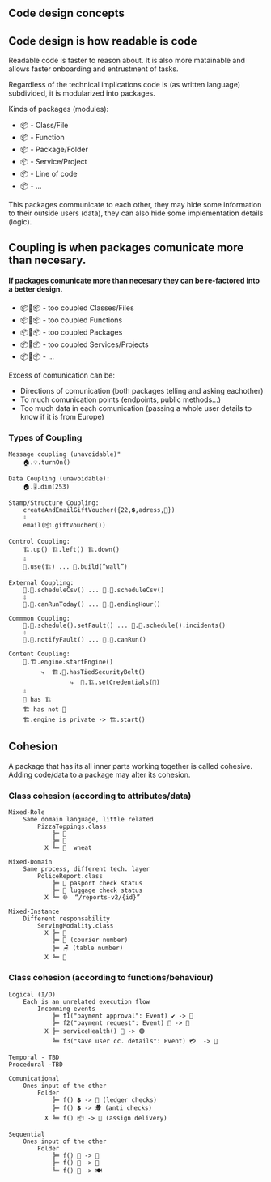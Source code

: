 ## Code design concepts

## Code design is how readable is code 

Readable code is faster to reason about. It is also more matainable and allows faster onboarding and entrustment of tasks.

Regardless of the technical implications code is (as written language) subdivided, it is modularized into packages.

Kinds of packages (modules):
- 📦 - Class/File
- 📦 - Function
- 📦 - Package/Folder
- 📦 - Service/Project
- 📦 - Line of code
- 📦 - ...

This packages communicate to each other, they may hide some information to their outside users (data), they can also hide some implementation details (logic). 

##  Coupling is when packages comunicate more than necesary.
#### If packages comunicate more than necesary they can be re-factored into a better design.

- 📦🧶📦 - too coupled Classes/Files
- 📦🧶📦 - too coupled Functions 
- 📦🧶📦 - too coupled Packages
- 📦🧶📦 - too coupled Services/Projects
- 📦🧶📦 - ...

Excess of comunication can be:
- Directions of comunication (both packages telling and asking eachother)
- To much comunication points (endpoints, public methods...)
- Too much data in each comunication (passing a whole user details to know if it is from Europe)

### Types of Coupling
```
Message coupling (unavoidable)"
    🏠.💡.turnOn()  

Data Coupling (unavoidable):
    🏠.🎚.dim(253)   

Stamp/Structure Coupling:
    createAndEmailGiftVoucher({22,💲,adress,🎨}) 
    ⇩              
    email(📦.giftVoucher())  

Control Coupling:
    🏗️.up() 🏗️.left() 🏗️.down()
    ⇩   
    👷.use(🏗️) ... 👷.build(“wall”) 

External Coupling:
    🚞.🏢.scheduleCsv() ... 🚝.🏢.scheduleCsv()
    ⇩                                               
    🚞.🏣.canRunToday() ... 🚝.🏬.endingHour()            

Commmon Coupling: 
    🚂.🏢.schedule().setFault() ... 🚝.🏢.schedule().incidents() 
    ⇩         
    🚂.🏣.notifyFault() ... 🚝.🏬.canRun() 

Content Coupling:
    👷.🏗️.engine.startEngine() 
         ⤷  🏗️.👷.hasTiedSecurityBelt()
                 ⤷  👷.🏗.setCredentials(🔑)
    ⇩   
    👷 has 🏗️
    🏗️ has not 👷
    🏗️.engine is private -> 🏗️.start()
```

## Cohesion
A package that has its all inner parts working together is called cohesive.
Adding code/data to a package may alter its cohesion.
### Class cohesion (according to attributes/data)
```
Mixed-Role
    Same domain language, little related
        PizzaToppings.class
            ╠═ 🧀
            ╠═ 🍅
          X ╚═ 🌾  wheat

Mixed-Domain
    Same process, different tech. layer
        PoliceReport.class 
            ╠═ 🛂 pasport check status
            ╠═ 🛃 luggage check status 
          X ╚═ 🌐  “/reports-v2/{id}”

Mixed-Instance
    Different responsability
        ServingModality.class
          X ╠═ 🧀
            ╠═ 🛵 (courier number)
            ╠═ 🪑 (table number)
          X ╚═ 🍅
```
### Class cohesion (according to functions/behaviour)
```
Logical (I/O)
    Each is an unrelated execution flow
        Incomming events
            ╠═ f1("payment approval": Event) ✔️ -> 📢
            ╠═ f2("payment request": Event) 🎫 -> 🏦  
          X ╠═ serviceHealth() 🧰 -> 🟢                          
            ╚═ f3("save user cc. details": Event) 💳  -> 👤

Temporal - TBD
Procedural -TBD

Comunicational
    Ones input of the other
        Folder
            ╠═ f() 💲 -> 📒 (ledger checks)
            ╠═ f() 💲 -> 🕵️ (anti checks)
          X ╚═ f() 📦 -> 🚚 (assign delivery)

Sequential
    Ones input of the other
        Folder
            ╠═ f() 🐄 -> 🥩
            ╠═ f() 🥩 -> 🍔
            ╚═ f() 🍔 -> 🍽️
```